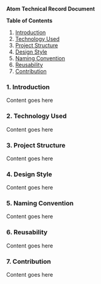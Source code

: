 **Atom**
**Technical Record Document**

**Table of Contents**
1. [Introduction](#introduction)
2. [Technology Used](#technology-used)
3. [Project Structure](#project-structure)
4. [Design Style](#design-style)
5. [Naming Convention](#naming-convention)
6. [Reusability](#reusability)
7. [Contribution](#contribution)

### 1. Introduction
Content goes here

### 2. Technology Used
Content goes here

### 3. Project Structure
Content goes here

### 4. Design Style
Content goes here

### 5. Naming Convention
Content goes here

### 6. Reusability
Content goes here

### 7. Contribution
Content goes here